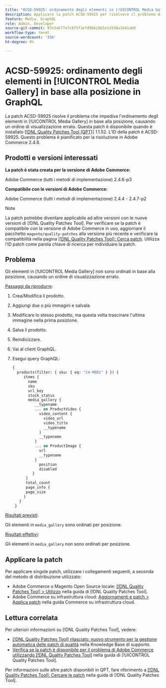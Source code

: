 ```yaml
---
title: "ACSD-59925: ordinamento degli elementi in [!UICONTROL Media Gallery] in base alla posizione in GraphQL"
description: Applicare la patch ACSD-59925 per risolvere il problema di Adobe Commerce per cui gli elementi in [!UICONTROL Media Gallery] non sono ordinati per posizione, causando un ordine di visualizzazione errato.
feature: Media, GraphQL
role: Admin, Developer
source-git-commit: 97e3ab77e7c8f5f1efd9b616b5e1d198a1b41ab0
workflow-type: tm+mt
source-wordcount: '356'
ht-degree: 0%

---
```


# ACSD-59925: ordinamento degli elementi in [!UICONTROL Media Gallery] in base alla posizione in GraphQL

La patch ACSD-59925 risolve il problema che impediva l&#39;ordinamento degli elementi in [!UICONTROL Media Gallery] in base alla posizione, causando un ordine di visualizzazione errato. Questa patch è disponibile quando è installato [[!DNL Quality Patches Tool (QPT)]](https://experienceleague.adobe.com/en/docs/commerce-knowledge-base/kb/announcements/commerce-announcements/magento-quality-patches-released-new-tool-to-self-serve-quality-patches) 1.1.52. L’ID della patch è ACSD-59925. Questo problema è pianificato per la risoluzione in Adobe Commerce 2.4.8.

## Prodotti e versioni interessati

**La patch è stata creata per la versione di Adobe Commerce:**

Adobe Commerce (tutti i metodi di implementazione) 2.4.6-p3

**Compatibile con le versioni di Adobe Commerce:**

Adobe Commerce (tutti i metodi di implementazione) 2.4.4 - 2.4.7-p2

>[!NOTE]
>
>La patch potrebbe diventare applicabile ad altre versioni con le nuove versioni di [!DNL Quality Patches Tool]. Per verificare se la patch è compatibile con la versione di Adobe Commerce in uso, aggiornare il pacchetto `magento/quality-patches` alla versione più recente e verificare la compatibilità nella pagina [[!DNL Quality Patches Tool]: Cerca patch](https://experienceleague.adobe.com/tools/commerce-quality-patches/index.html). Utilizza l’ID patch come parola chiave di ricerca per individuare la patch.

## Problema

Gli elementi in [!UICONTROL Media Gallery] non sono ordinati in base alla posizione, causando un ordine di visualizzazione errato.

<u>Passaggi da riprodurre</u>:

1. Crea/Modifica il prodotto.
1. Aggiungi due o più immagini e salvala.
1. Modificare lo stesso prodotto, ma questa volta trascinare l&#39;ultima immagine nella prima posizione.
1. Salva il prodotto.
1. Reindicizzare.
1. Vai al client GraphQL.
1. Esegui query GraphQL:

   ```GraphQL
   {
     products(filter: { sku: { eq: "24-MB01" } }) {
        items {
          name
          sku
          url_key
          stock_status
          media_gallery {
             __typename
             ... on ProductVideo {
               video_content {
                 video_url
                 video_title
                 __typename
               }
               __typename
             }
             ... on ProductImage {
               url
               __typename
             }
               position
               disabled
            }
         }
         total_count
         page_info {
         page_size
        }
      }
    }
   ```

<u>Risultati previsti</u>:

Gli elementi in `media_gallery` sono ordinati per posizione.

<u>Risultati effettivi</u>:

Gli elementi in `media_gallery` non sono ordinati per posizione.

## Applicare la patch

Per applicare singole patch, utilizzare i collegamenti seguenti, a seconda del metodo di distribuzione utilizzato:

* Adobe Commerce o Magento Open Source locale: [[!DNL Quality Patches Tool] > Utilizzo](/help/tools/quality-patches-tool/usage.md) nella guida di [!DNL Quality Patches Tool].
* Adobe Commerce su infrastruttura cloud: [Aggiornamenti e patch > Applica patch](https://experienceleague.adobe.com/docs/commerce-cloud-service/user-guide/develop/upgrade/apply-patches.html) nella guida Commerce su infrastruttura cloud.

## Lettura correlata

Per ulteriori informazioni su [!DNL Quality Patches Tool], vedere:

* [[!DNL Quality Patches Tool] rilasciato: nuovo strumento per la gestione automatica delle patch di qualità](https://experienceleague.adobe.com/en/docs/commerce-knowledge-base/kb/announcements/commerce-announcements/magento-quality-patches-released-new-tool-to-self-serve-quality-patches) nella Knowledge Base di supporto.
* [Verifica se la patch è disponibile per il problema di Adobe Commerce utilizzando  [!DNL Quality Patches Tool]](/help/tools/quality-patches-tool/patches-available-in-qpt/check-patch-for-magento-issue-with-magento-quality-patches.md) nella guida di [!UICONTROL Quality Patches Tool].


Per informazioni sulle altre patch disponibili in QPT, fare riferimento a [[!DNL Quality Patches Tool]: Cercare le patch](https://experienceleague.adobe.com/tools/commerce-quality-patches/index.html) nella guida di [!DNL Quality Patches Tool].